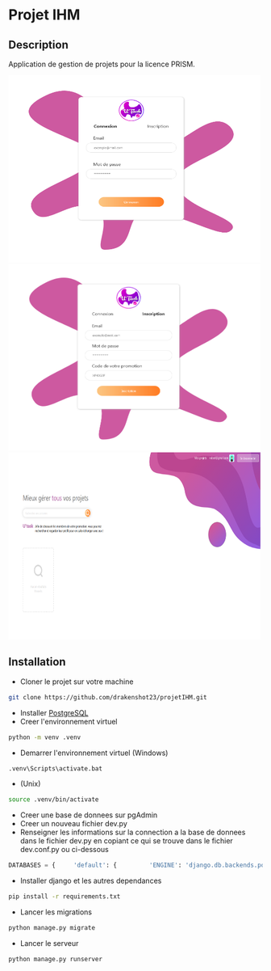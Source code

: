 # Projet IHM

## Description
Application de gestion de projets pour la licence PRISM.

<img src="utask_login.png" width="500px" height="370px"/> 
<img src="utask_register.png" width="500px" height="370px"/>
<img src="utask_firsthalf_home.png" width="500px" height="370px"/>

## Installation
- Cloner le projet sur votre machine
```bash
git clone https://github.com/drakenshot23/projetIHM.git
```
- Installer [PostgreSQL](https://www.enterprisedb.com/downloads/)
- Creer l'environnement virtuel
```bash
python -m venv .venv
```
- Demarrer l'environnement virtuel (Windows)
```bash
.venv\Scripts\activate.bat
```
- (Unix)
```bash
source .venv/bin/activate
```
- Creer une base de donnees sur pgAdmin
- Creer un nouveau fichier dev.py
- Renseigner les informations sur la connection a la base de donnees dans le fichier dev.py en copiant ce qui se trouve dans le fichier dev.conf.py ou ci-dessous 
```python
DATABASES = {     'default': {         'ENGINE': 'django.db.backends.postgresql',         'NAME': 'utaskdb',         'USER': '',         'PASSWORD': '',         'HOST': '127.0.0.1',         'PORT': '5432',     } }
```
- Installer django et les autres dependances
```bash
pip install -r requirements.txt
```
- Lancer les migrations
```bash
python manage.py migrate
```
- Lancer le serveur
```bash
python manage.py runserver
```
